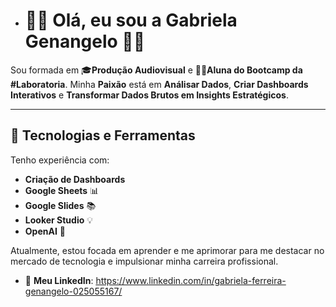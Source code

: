 - # 👩‍💻 Olá, eu sou a Gabriela Genangelo 👩‍💻

Sou formada em 🎓**Produção Audiovisual** e 👩‍🎓**Aluna do Bootcamp da #Laboratoria**. Minha **Paixão** está em **Análisar Dados**, **Criar Dashboards Interativos** e **Transformar Dados Brutos em Insights Estratégicos**.

---

## 🔧 **Tecnologias e Ferramentas**

Tenho experiência com:

- **Criação de Dashboards**
- **Google Sheets** 📊
- **Google Slides** 📚
- **Looker Studio** 💡
- **OpenAI** 🤖

Atualmente, estou focada em aprender e me aprimorar para me destacar no mercado de tecnologia e impulsionar minha carreira profissional.

- 💼 **Meu LinkedIn**: https://www.linkedin.com/in/gabriela-ferreira-genangelo-025055167/
  
